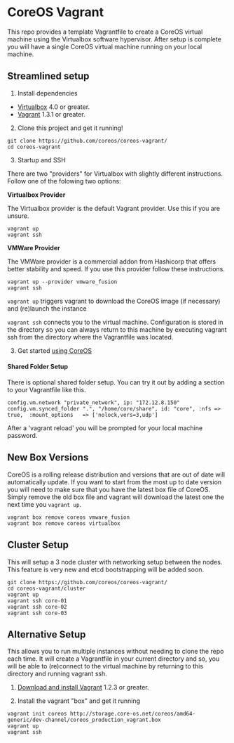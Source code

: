 # CoreOS Vagrant

This repo provides a template Vagrantfile to create a CoreOS virtual machine using the Virtualbox software hypervisor.
After setup is complete you will have a single CoreOS virtual machine running on your local machine.

## Streamlined setup

1) Install dependencies

* [Virtualbox][virtualbox] 4.0 or greater.
* [Vagrant][vagrant] 1.3.1 or greater.

2) Clone this project and get it running!

```
git clone https://github.com/coreos/coreos-vagrant/
cd coreos-vagrant
```

3) Startup and SSH

There are two "providers" for Virtualbox with slightly different instructions.
Follow one of the folowing two options:

**Virtualbox Provider**

The Virtualbox provider is the default Vagrant provider. Use this if you are unsure.

```
vagrant up
vagrant ssh
```

**VMWare Provider**

The VMWare provider is a commercial addon from Hashicorp that offers better stability and speed.
If you use this provider follow these instructions.

```
vagrant up --provider vmware_fusion
vagrant ssh
```

``vagrant up`` triggers vagrant to download the CoreOS image (if necessary) and (re)launch the instance

``vagrant ssh`` connects you to the virtual machine.
Configuration is stored in the directory so you can always return to this machine by executing vagrant ssh from the directory where the Vagrantfile was located.

3) Get started [using CoreOS][using-coreos]

[virtualbox]: https://www.virtualbox.org/
[vagrant]: http://downloads.vagrantup.com/
[using-coreos]: http://coreos.com/docs/using-coreos/

#### Shared Folder Setup

There is optional shared folder setup.
You can try it out by adding a section to your Vagrantfile like this.

```
config.vm.network "private_network", ip: "172.12.8.150"
config.vm.synced_folder ".", "/home/core/share", id: "core", :nfs => true,  :mount_options   => ['nolock,vers=3,udp']
```

After a 'vagrant reload' you will be prompted for your local machine password.

## New Box Versions

CoreOS is a rolling release distribution and versions that are out of date will automatically update.
If you want to start from the most up to date version you will need to make sure that you have the latest box file of CoreOS.
Simply remove the old box file and vagrant will download the latest one the next time you `vagrant up`.

```
vagrant box remove coreos vmware_fusion
vagrant box remove coreos virtualbox
```

## Cluster Setup

This will setup a 3 node cluster with networking setup between the nodes.
This feature is very new and etcd bootstrapping will be added soon.

```
git clone https://github.com/coreos/coreos-vagrant/
cd coreos-vagrant/cluster
vagrant up
vagrant ssh core-01
vagrant ssh core-02
vagrant ssh core-03
```

## Alternative Setup

This allows you to run multiple instances without needing to clone the repo each time. It will create a 
Vagrantfile in your current directory and so, you will be able to (re)connect to the virtual 
machine by returning to this directory and running vagrant ssh.

1) [Download and install Vagrant][vagrant] 1.2.3 or greater.

2) Install the vagrant "box" and get it running

```
vagrant init coreos http://storage.core-os.net/coreos/amd64-generic/dev-channel/coreos_production_vagrant.box
vagrant up
vagrant ssh
```

